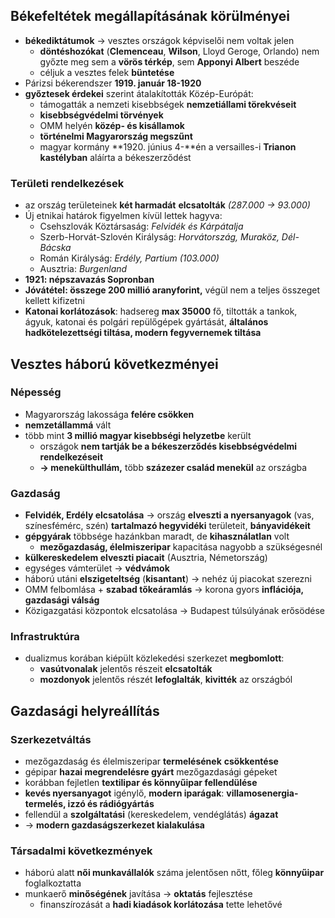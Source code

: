 ## Békefeltétek megállapításának körülményei
- **békediktátumok** → vesztes országok képviselői nem voltak jelen
    - **döntéshozókat** (**Clemenceau**, **Wilson**, Lloyd Geroge, Orlando) nem győzte meg sem a **vörös térkép**, sem **Apponyi Albert** beszéde
    - céljuk a vesztes felek **büntetése**
- Párizsi békerendszer **1919. január 18-1920**
- **győztesek érdekei** szerint átalakították Közép-Európát:
    - támogatták a nemzeti kisebbségek **nemzetiállami törekvéseit**
    - **kisebbségvédelmi törvények**
    - OMM helyén **közép- és kisállamok**
    - **történelmi Magyarország megszűnt**
    - magyar kormány **1920. június 4-**én a versailles-i **Trianon kastélyban** aláírta a békeszerződést
### Területi rendelkezések
- az ország területeinek **két harmadát** **elcsatolták** _(287.000 → 93.000)_
- Új etnikai határok figyelmen kívül lettek hagyva:
    - Csehszlovák Köztársaság: _Felvidék és Kárpátalja_
    - Szerb-Horvát-Szlovén Királyság: _Horvátország, Muraköz, Dél-Bácska_
    - Román Királyság: _Erdély, Partium (103.000)_
    - Ausztria: _Burgenland_
- **1921: népszavazás Sopronban**
- **Jóvátétel: összege 200 millió aranyforint,** végül nem a teljes összeget kellett kifizetni
- **Katonai korlátozások**: hadsereg **max 35000** fő, tiltották a tankok, ágyuk, katonai és polgári repülőgépek gyártását, **általános hadkötelezettségi tiltása, modern fegyvernemek tiltása**
## Vesztes háború következményei
### Népesség
- Magyarország lakossága **felére csökken**
- **nemzetállammá** vált
- több mint **3 millió magyar kisebbségi helyzetbe** került
    - országok **nem tartják be a békeszerződés kisebbségvédelmi rendelkezéseit**
    - **→ menekülthullám,** több **százezer család menekül** az országba
### Gazdaság
- **Felvidék, Erdély elcsatolása** → ország **elveszti a nyersanyagok** (vas, színesfémérc, szén) **tartalmazó hegyvidéki** területeit, **bányavidékeit**
- **gépgyárak** többsége hazánkban maradt, de **kihasználatlan** volt
    - **mezőgazdaság, élelmiszeripar** kapacitása nagyobb a szükségesnél
- **külkereskedelem elveszti piacait** (Ausztria, Németország)
- egységes vámterület → **védvámok**
- háború utáni **elszigeteltség** (**kisantant**) → nehéz új piacokat szerezni
- OMM felbomlása + **szabad tőkeáramlás** → korona gyors **inflációja, gazdasági válság**
- Közigazgatási központok elcsatolása → Budapest túlsúlyának erősödése
### Infrastruktúra
- dualizmus korában kiépült közlekedési szerkezet **megbomlott**:
    - **vasútvonalak** jelentős részeit **elcsatolták**
    - **mozdonyok** jelentős részét **lefoglalták**, **kivitték** az országból
## Gazdasági helyreállítás
### Szerkezetváltás
- mezőgazdaság és élelmiszeripar **termelésének** **csökkentése**
- gépipar **hazai megrendelésre gyárt** mezőgazdasági gépeket
- korábban fejletlen **textilipar és könnyűipar fellendülése**
- **kevés nyersanyagot** igénylő, **modern iparágak**: **villamosenergia-termelés, izzó és rádiógyártás**
- fellendül a **szolgáltatási** (kereskedelem, vendéglátás) **ágazat**
- → **modern gazdaságszerkezet kialakulása**
### Társadalmi következmények
- háború alatt **női munkavállalók** száma jelentősen nőtt, főleg **könnyűipar** foglalkoztatta
- munkaerő **minőségének** javítása → **oktatás** fejlesztése
    - finanszírozását a **hadi kiadások korlátozása** tette lehetővé